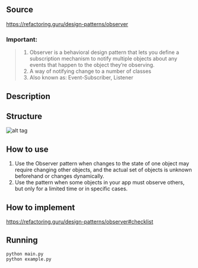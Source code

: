 ## Source

https://refactoring.guru/design-patterns/observer

### Important:

> 1. Observer is a behavioral design pattern that lets you define a subscription mechanism to notify multiple objects
     about any events that happen to the object they’re observing.
> 2. A way of notifying change to a number of classes
> 3. Also known as: Event-Subscriber, Listener

## Description

## Structure

![alt tag](observer.png)

## How to use

1. Use the Observer pattern when changes to the state of one object may require changing other objects, and the actual
   set of objects is unknown beforehand or changes dynamically.
2. Use the pattern when some objects in your app must observe others, but only for a limited time or in specific cases.

## How to implement

https://refactoring.guru/design-patterns/observer#checklist

## Running

```
python main.py
python example.py
```